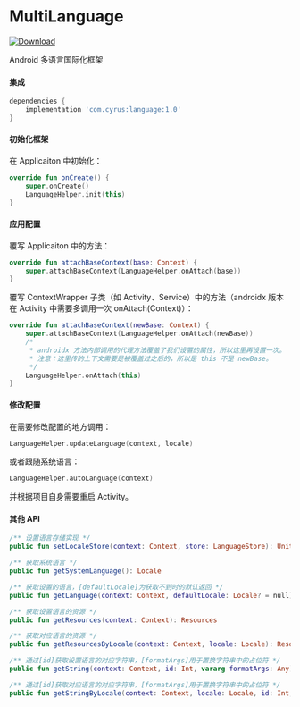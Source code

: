 # MultiLanguage
[![Download](https://api.bintray.com/packages/qasimcyrus/maven/language/images/download.svg?version=1.0) ](https://bintray.com/qasimcyrus/maven/language/1.0/link)

Android 多语言国际化框架

#### 集成
```gradle
dependencies {
    implementation 'com.cyrus:language:1.0'
}
```

#### 初始化框架
在 Applicaiton 中初始化：
```kotlin
override fun onCreate() {
    super.onCreate()
    LanguageHelper.init(this)
}
```

#### 应用配置
覆写 Applicaiton 中的方法：
```kotlin
override fun attachBaseContext(base: Context) {
    super.attachBaseContext(LanguageHelper.onAttach(base))
}
```

覆写 ContextWrapper 子类（如 Activity、Service）中的方法（androidx 版本在 Activity 中需要多调用一次 onAttach(Context)）：
```kotlin
override fun attachBaseContext(newBase: Context) {
    super.attachBaseContext(LanguageHelper.onAttach(newBase))
    /*
     * androidx 方法内部调用的代理方法覆盖了我们设置的属性，所以这里再设置一次。
     * 注意：这里传的上下文需要是被覆盖过之后的，所以是 this 不是 newBase。
     */
    LanguageHelper.onAttach(this)
}
```

#### 修改配置
在需要修改配置的地方调用：
```kotlin
LanguageHelper.updateLanguage(context, locale)
```
或者跟随系统语言：
```kotlin
LanguageHelper.autoLanguage(context)
```
并根据项目自身需要重启 Activity。

#### 其他 API
```kotlin
/** 设置语言存储实现 */
public fun setLocaleStore(context: Context, store: LanguageStore): Unit

/** 获取系统语言 */
public fun getSystemLanguage(): Locale

/** 获取设置的语言，[defaultLocale]为获取不到时的默认返回 */
public fun getLanguage(context: Context, defaultLocale: Locale? = null): Locale

/** 获取设置语言的资源 */
public fun getResources(context: Context): Resources

/** 获取对应语言的资源 */
public fun getResourcesByLocale(context: Context, locale: Locale): Resources

/** 通过[id]获取设置语言的对应字符串，[formatArgs]用于置换字符串中的占位符 */
public fun getString(context: Context, id: Int, vararg formatArgs: Any): String

/** 通过[id]获取对应语言的对应字符串，[formatArgs]用于置换字符串中的占位符 */
public fun getStringByLocale(context: Context, locale: Locale, id: Int, vararg formatArgs: Any): String
```
